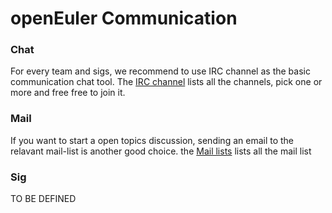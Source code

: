 # openEuler Communication

### Chat

For every team and sigs, we recommend to use IRC channel as the basic communication chat tool. The [IRC channel](IRCs.md) lists all the channels, pick one or more and free free to join it.


### Mail

If you want to start a open topics discussion, sending an email to the relavant mail-list is another good choice. the [Mail lists](Mails.md) lists all the mail list


### Sig

TO BE DEFINED


